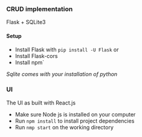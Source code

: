 
### CRUD implementation
Flask + SQLite3

#### Setup

- Install Flask with `pip install -U Flask` or 
- Install Flask-cors
- Install npm`

*Sqlite comes with your installation of python*


### UI
The UI as built with React.js

- Make sure Node js is installed on your computer
- Run `npm install` to install project dependencies
- Run `nmp start` on the working directory